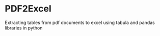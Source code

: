 # PDF2Excel
Extracting tables from pdf documents to excel using tabula and pandas libraries in python
